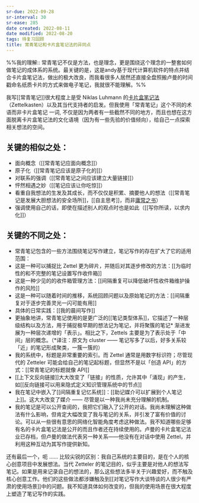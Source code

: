 ```yaml
---
sr-due: 2022-09-28
sr-interval: 30
sr-ease: 285
date created: 2022-08-11
date modified: 2022-08-20
tags: 待复习回顾
title: 常青笔记和卡片盒笔记法的异同点
---
```


%%我的理解:: 常青笔记不仅是方法，也是理念，更是围绕这个理念的一整套如何做笔记的成体系的系统。最关键的是，这是andy基于现代计算机软件的特点并结合卡片盒笔记法，做出的极大改良，而我看很多人居然还直接全盘照搬卢曼的时间戳命名纸质卡片的方式来做电子笔记，我就很不能理解。%%

我写[[常青笔记]]很大程度上是受 Niklas Luhmann 的[卡片盒笔记法](https://notes.andymatuschak.org/z2QvtE9w5zs49x7WUeG8Ut1vywHDLiG2Wkm9p)（Zettelkasten）以及其当代支持者的启发。但我使用「常青笔记」这个不同的术语而非卡片盒笔记 一词, 不仅是因为两者有一些截然不同的地方，而且也想在这方面脱离卡片盒笔记法的文化语境（因为有一些先验的价值倾向），给自己一点探索相关想法的空间。

## 关键的相似之处：

- 面向概念（[[常青笔记应面向概念]]）
- 原子化（[[常青笔记应该是原子化的]]）
- 对联系的强调（[[常青笔记之间应该建立大量链接]]）
- 怦然相遇之妙（[[笔记应该让你吃惊]]）
- 看重自我想法的生发及其成长，而不仅仅是积累、摘要他人的想法（[[常青笔记是发展大胆想法的安全场所]]，[[自主思考]]，而非[庸常之书](https://notes.andymatuschak.org/z3SqGJPwaWsZpbAZJLdCaAKfLcLJqZ4BqsRN7)）
- 强调使用自己的话，即使在描述别人的观点时也是如此（[[写你所读，以求内化]]）

## 关键的不同之处：

- 常青笔记包含的一些方法围绕笔记写作建立，笔记写作的存在扩大了它的适用范围：
- 这是一种可以捕捉比 Zettel 更为碎片，并随后对其逐步修改的方法：[[为临时性的和不完整的笔记设置写作收件箱]]
- 这是一种少见的的收件箱管理方法：[[间隔重复可以降低破坏性收件箱维护操作的风险]]
- 这是一种可以随着时间的推移，系统回顾问题以及原始笔记的方法：[[间隔重复对于逐步完善灵光一闪可能有用]]
- 具体的日常实践：[[我的晨间写作]]
- 更抽象地讲，常青笔记使用的是更广泛的[[笔记类型体系]]，它描述了一种层级结构以及方法，用于捕捉极早期的想法记为笔记，并将聚簇的笔记\* 渐进发展为一种层次递增的「表示」。相比之下，Zettels 主要是为了表示处于「中间」层的概念。（\*译注：原文为 cluster —— 笔记写多了以后，好多关系较「近」的笔记形成聚类，一簇一簇的）
- 我的系统中，标题是非常重要的索引。而 Zettel 通常是用数字标识符；尽管现代的 Zetteler 可能会给自己的笔记起标题，但显然不是以「创造 API」的方式：[[常青笔记的标题就像 API]]
- [[上下文反向链接]]大大改变了「链接」的性质，允许其中「涌现」的产生，如[[反向链接可以用来隐式定义知识管理系统中的节点]]
- 我在笔记中嵌入了[[间隔重复记忆系统]]：[[助记媒介可以扩展到个人笔记上]]。这大大改变了媒介 —— 尽管是以一种我尚未充分理解的机制。
- 我的笔记是可以公开查阅的，我把它们融入了公开的对话。我尚未理解这种做法有什么影响，但肯定大幅改变了我与笔记的关系，并引发了富有价值的讨论。可以从一些很有意思的网络化智能角度考虑这种做法。我不知道哪些足够有名的卡片盒笔记法是公开的而且作者还在持续使用的。卢曼的卡片盒笔记法业已存档，但卢曼的做法代表另一种关系——他没有在对话中使用 Zettel，并利用这种互动为其写作提供新知。  
    

还有最后一个，呃 …… 比较尖锐的区别：我自己系统的主要目的，是在个人的核心创意项目中发展想法。当代 Zetteler 的笔记目的，似乎主要是对他人的想法写笔记。如果是用来记录自己的想法的，那么这些想法多半关于兴趣爱好，而不触及核心创意工作。他们的这些做法都涉嫌触及到[[对笔记写作大谈特谈的人很少有严肃的使用场景]]中的问题。我不知道具体如何改变的，但我的使用场景在很大程度上塑造了笔记写作的实践。
